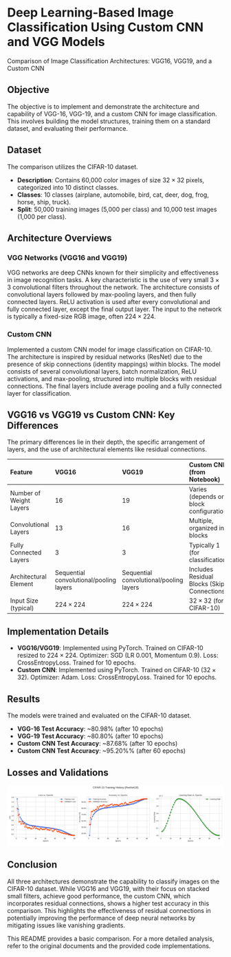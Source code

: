 # Deep Learning-Based Image Classification Using Custom CNN and VGG Models

Comparison of Image Classification Architectures: VGG16, VGG19, and a Custom CNN


## Objective

The objective is to implement and demonstrate the architecture and capability of VGG-16, VGG-19, and a custom CNN for image classification. This involves building the model structures, training them on a standard dataset, and evaluating their performance.

## Dataset

The comparison utilizes the CIFAR-10 dataset.
* **Description**: Contains 60,000 color images of size $32 \times 32$ pixels, categorized into 10 distinct classes.
* **Classes**: 10 classes (airplane, automobile, bird, cat, deer, dog, frog, horse, ship, truck).
* **Split**: 50,000 training images (5,000 per class) and 10,000 test images (1,000 per class).

## Architecture Overviews

### VGG Networks (VGG16 and VGG19)

VGG networks are deep CNNs known for their simplicity and effectiveness in image recognition tasks. A key characteristic is the use of very small $3 \times 3$ convolutional filters throughout the network. The architecture consists of convolutional layers followed by max-pooling layers, and then fully connected layers. ReLU activation is used after every convolutional and fully connected layer, except the final output layer. The input to the network is typically a fixed-size RGB image, often $224 \times 224$.

### Custom CNN

Implemented a custom CNN model for image classification on CIFAR-10. The architecture is inspired by residual networks (ResNet) due to the presence of skip connections (identity mappings) within blocks. The model consists of several convolutional layers, batch normalization, ReLU activations, and max-pooling, structured into multiple blocks with residual connections. The final layers include average pooling and a fully connected layer for classification.

## VGG16 vs VGG19 vs Custom CNN: Key Differences

The primary differences lie in their depth, the specific arrangement of layers, and the use of architectural elements like residual connections.

| Feature                | VGG16                     | VGG19                     | Custom CNN (from Notebook) |
| :--------------------- | :------------------------ | :------------------------ | :------------------------- |
| Number of Weight Layers | 16                        | 19                        | Varies (depends on block configuration) |
| Convolutional Layers   | 13                        | 16                        | Multiple, organized in blocks |
| Fully Connected Layers | 3                         | 3                         | Typically 1 (for classification) |
| Architectural Element  | Sequential convolutional/pooling layers | Sequential convolutional/pooling layers | Includes Residual Blocks (Skip Connections) |
| Input Size (typical)   | $224 \times 224$          | $224 \times 224$          | $32 \times 32$ (for CIFAR-10) |

## Implementation Details

* **VGG16/VGG19**: Implemented using PyTorch. Trained on CIFAR-10 resized to $224 \times 224$. Optimizer: SGD (LR 0.001, Momentum 0.9). Loss: CrossEntropyLoss. Trained for 10 epochs.
* **Custom CNN**: Implemented using PyTorch. Trained on CIFAR-10 ($32 \times 32$). Optimizer: Adam. Loss: CrossEntropyLoss. Trained for 10 epochs.

## Results

The models were trained and evaluated on the CIFAR-10 dataset.

* **VGG-16 Test Accuracy**: ~80.98% (after 10 epochs)
* **VGG-19 Test Accuracy**: ~80.80% (after 10 epochs)
* **Custom CNN Test Accuracy**: ~87.68% (after 10 epochs)
* **Custom CNN Test Accuracy**: ~95.20%% (after 60 epochs)


## Losses and Validations
![training_history_pytorch.png](assets/training_history_pytorch.png?raw=true "training_history_pytorch.png")

## Conclusion

All three architectures demonstrate the capability to classify images on the CIFAR-10 dataset. While VGG16 and VGG19, with their focus on stacked small filters, achieve good performance, the custom CNN, which incorporates residual connections, shows a higher test accuracy in this comparison. This highlights the effectiveness of residual connections in potentially improving the performance of deep neural networks by mitigating issues like vanishing gradients.

This README provides a basic comparison. For a more detailed analysis, refer to the original documents and the provided code implementations.